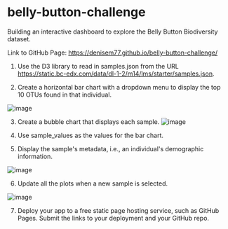# belly-button-challenge
Building an interactive dashboard to explore the Belly Button Biodiversity dataset.


Link to GitHub Page: https://denisem77.github.io/belly-button-challenge/



1) Use the D3 library to read in samples.json from the URL https://static.bc-edx.com/data/dl-1-2/m14/lms/starter/samples.json.

2) Create a horizontal bar chart with a dropdown menu to display the top 10 OTUs found in that individual.

![image](https://github.com/user-attachments/assets/f1ac4724-d747-484b-a589-b2f04fe0efc9)

3) Create a bubble chart that displays each sample.
![image](https://github.com/user-attachments/assets/d84b148b-40c2-4059-8d7e-618598bad124)

4) Use sample_values as the values for the bar chart.

5) Display the sample's metadata, i.e., an individual's demographic information.

![image](https://github.com/user-attachments/assets/3529d33f-c1fe-4116-80fe-ffbac9e82348)

6) Update all the plots when a new sample is selected.

![image](https://github.com/user-attachments/assets/33f36bc2-5505-459b-ae32-a3f9cdda87a1)


7) Deploy your app to a free static page hosting service, such as GitHub Pages. Submit the links to your deployment and your GitHub repo.
